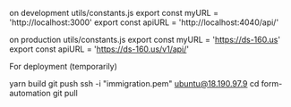 on development
utils/constants.js
export const myURL = 'http://localhost:3000'
export const apiURL = 'http://localhost:4040/api/'

on production
utils/constants.js
export const myURL = 'https://ds-160.us'
export const apiURL = 'https://ds-160.us/v1/api/'

For deployment (temporarily)

yarn build
git push
ssh -i "immigration.pem" ubuntu@18.190.97.9
cd form-automation
git pull